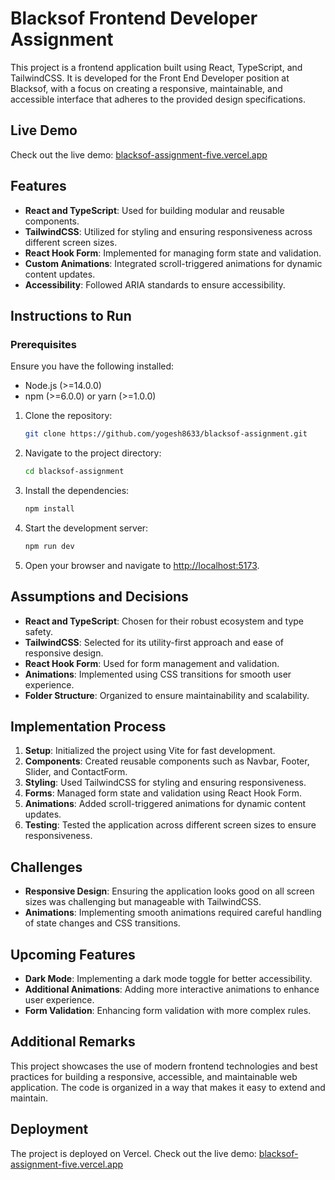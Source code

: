 # Blacksof Frontend Developer Assignment

This project is a frontend application built using React, TypeScript, and TailwindCSS. It is developed for the Front End Developer position at Blacksof, with a focus on creating a responsive, maintainable, and accessible interface that adheres to the provided design specifications.

## Live Demo

Check out the live demo: [blacksof-assignment-five.vercel.app](https://blacksof-assignment-five.vercel.app)

## Features

- **React and TypeScript**: Used for building modular and reusable components.
- **TailwindCSS**: Utilized for styling and ensuring responsiveness across different screen sizes.
- **React Hook Form**: Implemented for managing form state and validation.
- **Custom Animations**: Integrated scroll-triggered animations for dynamic content updates.
- **Accessibility**: Followed ARIA standards to ensure accessibility.


## Instructions to Run

### Prerequisites

Ensure you have the following installed:

- Node.js (>=14.0.0)
- npm (>=6.0.0) or yarn (>=1.0.0)

1. Clone the repository:

    ```bash
    git clone https://github.com/yogesh8633/blacksof-assignment.git
    ```

2. Navigate to the project directory:

    ```bash
    cd blacksof-assignment
    ```

3. Install the dependencies:

    ```bash
    npm install
    ```

4. Start the development server:

    ```bash
    npm run dev
    ```

5. Open your browser and navigate to [http://localhost:5173](http://localhost:5173).


## Assumptions and Decisions

- **React and TypeScript**: Chosen for their robust ecosystem and type safety.
- **TailwindCSS**: Selected for its utility-first approach and ease of responsive design.
- **React Hook Form**: Used for form management and validation.
- **Animations**: Implemented using CSS transitions for smooth user experience.
- **Folder Structure**: Organized to ensure maintainability and scalability.

## Implementation Process

1. **Setup**: Initialized the project using Vite for fast development.
2. **Components**: Created reusable components such as Navbar, Footer, Slider, and ContactForm.
3. **Styling**: Used TailwindCSS for styling and ensuring responsiveness.
4. **Forms**: Managed form state and validation using React Hook Form.
5. **Animations**: Added scroll-triggered animations for dynamic content updates.
6. **Testing**: Tested the application across different screen sizes to ensure responsiveness.

## Challenges

- **Responsive Design**: Ensuring the application looks good on all screen sizes was challenging but manageable with TailwindCSS.
- **Animations**: Implementing smooth animations required careful handling of state changes and CSS transitions.

## Upcoming Features

- **Dark Mode**: Implementing a dark mode toggle for better accessibility.
- **Additional Animations**: Adding more interactive animations to enhance user experience.
- **Form Validation**: Enhancing form validation with more complex rules.

## Additional Remarks

This project showcases the use of modern frontend technologies and best practices for building a responsive, accessible, and maintainable web application. The code is organized in a way that makes it easy to extend and maintain.

## Deployment

The project is deployed on Vercel. Check out the live demo: [blacksof-assignment-five.vercel.app](https://blacksof-assignment-five.vercel.app)

